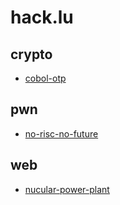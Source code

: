 # hack.lu

## crypto

- [cobol-otp](crypto/cobol-otp)

## pwn

- [no-risc-no-future](pwn/no-risc-no-future)

## web

- [nucular-power-plant](web/nucular-power-plant)

